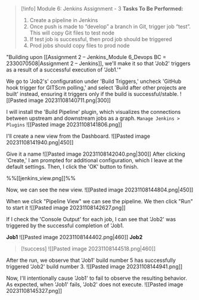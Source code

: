 
> [!info] Module 6: Jenkins Assignment - 3
> **Tasks To Be Performed:** 
> 1. Create a pipeline in Jenkins 
> 2. Once push is made to “develop” a branch in Git, trigger job “test”. This will copy Git files to test node 
> 3. If test job is successful, then prod job should be triggered 
> 4. Prod jobs should copy files to prod node

"Building upon [[Assignment 2 – Jenkins_Module 6_Devops BC = 2330070508|Assignment 2 – Jenkins]], we'll make it so that 'Job2' triggers as a result of a successful execution of 'Job1.'"

We go to 'Job2's' configuration under 'Build Triggers,' uncheck 'GitHub hook trigger for GITScm polling,' and select 'Build after other projects are built' instead, ensuring it triggers only if the build is successful/stable.
![[Pasted image 20231108140711.png|300]]


I will install the 'Build Pipeline' plugin, which visualizes the connections between upstream and downstream jobs as a graph.
`Manage Jenkins > Plugins`
![[Pasted image 20231108141806.png]]


I'll create a new view from the Dashboard.
![[Pasted image 20231108141940.png|450]]

Give it a name
![[Pasted image 20231108142040.png|300]]
After clicking 'Create,' I am prompted for additional configuration, which I leave at the default settings. Then, I click the 'OK' button to finish.

%%[[jenkins_view.png]]%%

Now, we can see the new view.
![[Pasted image 20231108144804.png|450]]

When we click "Pipeline View" we can see the pipeline. We then click "Run" to start it
![[Pasted image 20231108142627.png]]

If I check the 'Console Output' for each job, I can see that 'Job2' was triggered by the successful completion of 'Job1.

**Job1**
![[Pasted image 20231108144402.png|460]]
**Job2**
> [!success]
> ![[Pasted image 20231108144518.png|460]]

After the run, we observe that 'Job1' build number 5 has successfully triggered 'Job2' build number 3.
![[Pasted image 20231108144941.png]]

Now, I'll intentionally cause 'Job1' to fail to observe the resulting behavior. As expected, when 'Job1' fails, 'Job2' does not execute.
![[Pasted image 20231108145327.png]]



